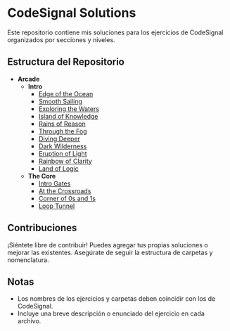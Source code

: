 # CodeSignal Solutions

Este repositorio contiene mis soluciones para los ejercicios de CodeSignal organizados por secciones y niveles.

## Estructura del Repositorio

- **Arcade**
  - **Intro**
    - [Edge of the Ocean](Arcade/Intro/EdgeOfTheOcean)
    - [Smooth Sailing](Arcade/Intro/SmoothSailing)
    - [Exploring the Waters](Arcade/Intro/ExploringTheWaters)
    - [Island of Knowledge](Arcade/Intro/IslandOfKnowledge)
    - [Rains of Reason](Arcade/Intro/RainsOfReason)
    - [Through the Fog](Arcade/Intro/ThroughTheFog)
    - [Diving Deeper](Arcade/Intro/DivingDeeper)
    - [Dark Wilderness](Arcade/Intro/DarkWilderness)
    - [Eruption of Light](Arcade/Intro/EruptionOfLight)
    - [Rainbow of Clarity](Arcade/Intro/RainbowOfClarity)
    - [Land of Logic](Arcade/Intro/LandOfLogic)
  - **The Core**
    - [Intro Gates](Arcade/TheCore/IntroGates)
    - [At the Crossroads](Arcade/TheCore/AtTheCrossroads)
    - [Corner of 0s and 1s](Arcade/TheCore/CornerOf0sAnd1s)
    - [Loop Tunnel](Arcade/TheCore/LoopTunnel)



## Contribuciones

¡Siéntete libre de contribuir! Puedes agregar tus propias soluciones o mejorar las existentes. Asegúrate de seguir la estructura de carpetas y nomenclatura.

## Notas

- Los nombres de los ejercicios y carpetas deben coincidir con los de CodeSignal.
- Incluye una breve descripción o enunciado del ejercicio en cada archivo.

